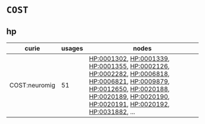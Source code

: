 # `COST`

## hp

| curie         |   usages | nodes                                                                                                                                                                                                                                                                                                                                                                                                                                                                                                                                                                                                                                                                                                                                                              |
|---------------|----------|--------------------------------------------------------------------------------------------------------------------------------------------------------------------------------------------------------------------------------------------------------------------------------------------------------------------------------------------------------------------------------------------------------------------------------------------------------------------------------------------------------------------------------------------------------------------------------------------------------------------------------------------------------------------------------------------------------------------------------------------------------------------|
| COST:neuromig |       51 | [HP:0001302](https://bioregistry.io/HP:0001302), [HP:0001339](https://bioregistry.io/HP:0001339), [HP:0001355](https://bioregistry.io/HP:0001355), [HP:0002126](https://bioregistry.io/HP:0002126), [HP:0002282](https://bioregistry.io/HP:0002282), [HP:0006818](https://bioregistry.io/HP:0006818), [HP:0006821](https://bioregistry.io/HP:0006821), [HP:0009879](https://bioregistry.io/HP:0009879), [HP:0012650](https://bioregistry.io/HP:0012650), [HP:0020188](https://bioregistry.io/HP:0020188), [HP:0020189](https://bioregistry.io/HP:0020189), [HP:0020190](https://bioregistry.io/HP:0020190), [HP:0020191](https://bioregistry.io/HP:0020191), [HP:0020192](https://bioregistry.io/HP:0020192), [HP:0031882](https://bioregistry.io/HP:0031882), ... |

